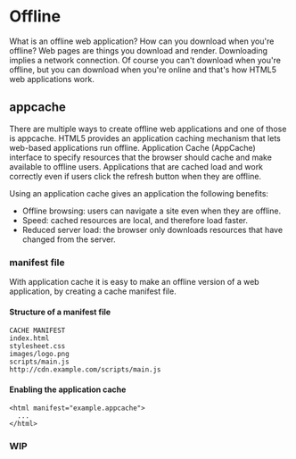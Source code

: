 # Offline

What is an offline web application? How can you download when you're offline? Web pages are things you download and render. Downloading implies a network connection. Of course you can't download when you're offline, but you can download when you're online and that's how HTML5 web applications work.

## appcache

There are multiple ways to create offline web applications and one of those is appcache. HTML5 provides an application caching mechanism that lets web-based applications run offline. Application Cache (AppCache) interface to specify resources that the browser should cache and make available to offline users. Applications that are cached load and work correctly even if users click the refresh button when they are offline.

Using an application cache gives an application the following benefits:

* Offline browsing: users can navigate a site even when they are offline.
* Speed: cached resources are local, and therefore load faster.
* Reduced server load: the browser only downloads resources that have changed from the server.

### manifest file
With application cache it is easy to make an offline version of a web application, by creating a cache manifest file.

#### Structure of a manifest file

```
CACHE MANIFEST
index.html
stylesheet.css
images/logo.png
scripts/main.js
http://cdn.example.com/scripts/main.js
```

#### Enabling the application cache

```
<html manifest="example.appcache">
  ...
</html>
```


### WIP
